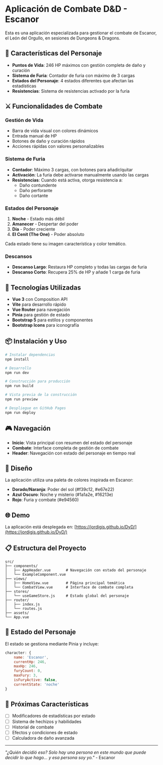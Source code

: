 # Aplicación de Combate D&D - Escanor

Esta es una aplicación especializada para gestionar el combate de Escanor, el León del Orgullo, en sesiones de Dungeons & Dragons.

## 🦁 Características del Personaje

- **Puntos de Vida**: 246 HP máximos con gestión completa de daño y curación
- **Sistema de Furia**: Contador de furia con máximo de 3 cargas
- **Estados del Personaje**: 4 estados diferentes que afectan las estadísticas
- **Resistencias**: Sistema de resistencias activado por la furia

## ⚔️ Funcionalidades de Combate

### Gestión de Vida
- Barra de vida visual con colores dinámicos
- Entrada manual de HP
- Botones de daño y curación rápidos
- Acciones rápidas con valores personalizables

### Sistema de Furia
- **Contador**: Máximo 3 cargas, con botones para añadir/quitar
- **Activación**: La furia debe activarse manualmente usando las cargas
- **Resistencias**: Cuando está activa, otorga resistencia a:
  - Daño contundente
  - Daño perforante  
  - Daño cortante

### Estados del Personaje
1. **Noche** - Estado más débil
2. **Amanecer** - Despertar del poder
3. **Día** - Poder creciente
4. **El Cenit (The One)** - Poder absoluto

Cada estado tiene su imagen característica y color temático.

### Descansos
- **Descanso Largo**: Restaura HP completo y todas las cargas de furia
- **Descanso Corto**: Recupera 25% de HP y añade 1 carga de furia

## 🚀 Tecnologías Utilizadas

- **Vue 3** con Composition API
- **Vite** para desarrollo rápido
- **Vue Router** para navegación
- **Pinia** para gestión de estado
- **Bootstrap 5** para estilos y componentes
- **Bootstrap Icons** para iconografía

## 📦 Instalación y Uso

```bash
# Instalar dependencias
npm install

# Desarrollo
npm run dev

# Construcción para producción
npm run build

# Vista previa de la construcción
npm run preview

# Despliegue en GitHub Pages
npm run deploy
```

## 🎮 Navegación

- **Inicio**: Vista principal con resumen del estado del personaje
- **Combate**: Interface completa de gestión de combate
- **Header**: Navegación con estado del personaje en tiempo real

## 🎨 Diseño

La aplicación utiliza una paleta de colores inspirada en Escanor:
- **Dorado/Naranja**: Poder del sol (#f39c12, #e67e22)
- **Azul Oscuro**: Noche y misterio (#1a1a2e, #16213e)
- **Rojo**: Furia y combate (#e94560)

## 🌐 Demo

La aplicación está desplegada en: [https://jordigis.github.io/DyD/](https://jordigis.github.io/DyD/)

## 📋 Estructura del Proyecto

```
src/
├── components/
│   ├── AppHeader.vue       # Navegación con estado del personaje
│   └── ExampleComponent.vue
├── views/
│   ├── HomeView.vue        # Página principal temática
│   └── CombatView.vue      # Interface de combate completa
├── stores/
│   └── useGameStore.js     # Estado global del personaje
├── router/
│   ├── index.js
│   └── routes.js
├── assets/
└── App.vue
```

## 🔧 Estado del Personaje

El estado se gestiona mediante Pinia y incluye:

```javascript
character: {
    name: 'Escanor',
    currentHp: 246,
    maxHp: 246,
    furyCount: 0,
    maxFury: 3,
    isFuryActive: false,
    currentState: 'noche'
}
```

## 🎯 Próximas Características

- [ ] Modificadores de estadísticas por estado
- [ ] Sistema de hechizos y habilidades
- [ ] Historial de combate
- [ ] Efectos y condiciones de estado
- [ ] Calculadora de daño avanzada

---

*"¿Quién decidió eso? Solo hay una persona en este mundo que puede decidir lo que hago... y esa persona soy yo."* - Escanor